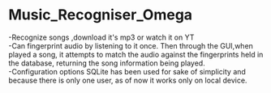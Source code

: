 # Music_Recogniser_Omega
-Recognize songs ,download it's mp3 or watch it on YT<br />
-Can fingerprint audio by listening to it once. Then through the GUI,when played a song, it attempts to match the audio against the fingerprints held in the database, returning the song information being played.<br />
-Configuration options SQLite has been used for sake of simplicity and because there is only one user, as of now it works only on local device.<br />
